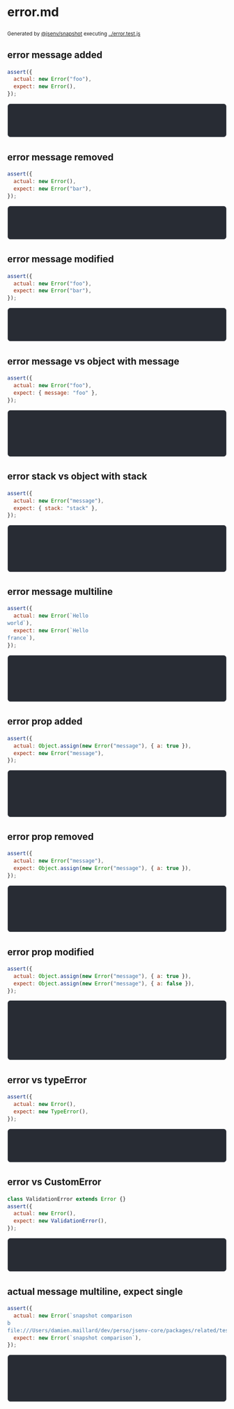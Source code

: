 # error.md

<sub>
  Generated by <a href="https://github.com/jsenv/core/tree/main/packages/independent/snapshot">@jsenv/snapshot</a> executing <a href="../error.test.js">../error.test.js</a>
</sub>

## error message added

```js
assert({
  actual: new Error("foo"),
  expect: new Error(),
});
```

![img](error_message_added/error_message_added_throw.svg)

## error message removed

```js
assert({
  actual: new Error(),
  expect: new Error("bar"),
});
```

![img](error_message_removed/error_message_removed_throw.svg)

## error message modified

```js
assert({
  actual: new Error("foo"),
  expect: new Error("bar"),
});
```

![img](error_message_modified/error_message_modified_throw.svg)

## error message vs object with message

```js
assert({
  actual: new Error("foo"),
  expect: { message: "foo" },
});
```

![img](error_message_vs_object_with_message/error_message_vs_object_with_message_throw.svg)

## error stack vs object with stack

```js
assert({
  actual: new Error("message"),
  expect: { stack: "stack" },
});
```

![img](error_stack_vs_object_with_stack/error_stack_vs_object_with_stack_throw.svg)

## error message multiline

```js
assert({
  actual: new Error(`Hello
world`),
  expect: new Error(`Hello
france`),
});
```

![img](error_message_multiline/error_message_multiline_throw.svg)

## error prop added

```js
assert({
  actual: Object.assign(new Error("message"), { a: true }),
  expect: new Error("message"),
});
```

![img](error_prop_added/error_prop_added_throw.svg)

## error prop removed

```js
assert({
  actual: new Error("message"),
  expect: Object.assign(new Error("message"), { a: true }),
});
```

![img](error_prop_removed/error_prop_removed_throw.svg)

## error prop modified

```js
assert({
  actual: Object.assign(new Error("message"), { a: true }),
  expect: Object.assign(new Error("message"), { a: false }),
});
```

![img](error_prop_modified/error_prop_modified_throw.svg)

## error vs typeError

```js
assert({
  actual: new Error(),
  expect: new TypeError(),
});
```

![img](error_vs_typeerror/error_vs_typeerror_throw.svg)

## error vs CustomError

```js
class ValidationError extends Error {}
assert({
  actual: new Error(),
  expect: new ValidationError(),
});
```

![img](error_vs_customerror/error_vs_customerror_throw.svg)

## actual message multiline, expect single

```js
assert({
  actual: new Error(`snapshot comparison
b
file:///Users/damien.maillard/dev/perso/jsenv-core/packages/related/test/tests/test_plan_execution/snapshot_comparison/node_client/my_snapshots/file.txt`),
  expect: new Error(`snapshot comparison`),
});
```

![img](actual_message_multiline__expect_single/actual_message_multiline__expect_single_throw.svg)